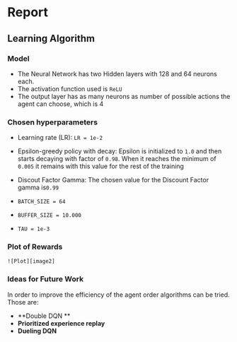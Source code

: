 
# Report

## Learning Algorithm



  
### Model

* The Neural Network has two Hidden layers with 128 and 64 neurons each.
* The activation function used is `ReLU`
* The output layer has as many neurons as number of possible actions the agent can choose, which is 4

### Chosen hyperparameters

* Learning rate (LR): `LR = 1e-2`

* Epsilon-greedy policy with decay: Epsilon is initialized to `1.0` and then starts decaying with factor of `0.98`. When it reaches the minimum of `0.005` it remains with this value for the rest of the training

* Discout Factor Gamma: The chosen value for the Discount Factor gamma is`0.99`

* `BATCH_SIZE = 64`

* `BUFFER_SIZE = 10.000`

* `TAU = 1e-3`


### Plot of Rewards

    ![Plot][image2]

### Ideas for Future Work

In order to improve the efficiency of the agent order algorithms can be tried. Those are:

* **Double DQN **
* **Prioritized experience replay**
* **Dueling DQN**


